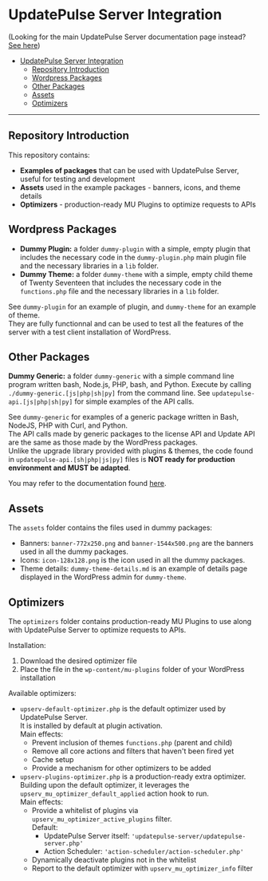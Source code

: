 # UpdatePulse Server Integration
(Looking for the main UpdatePulse Server documentation page instead? [See here](https://github.com/anyape/updatepulse-server/blob/main/README.md))

* [UpdatePulse Server Integration](#updatepulse-server-integration)
    * [Repository Introduction](#repository-introduction)
    * [Wordpress Packages](#wordpress-packages)
    * [Other Packages](#other-packages)
    * [Assets](#assets)
    * [Optimizers](#optimizers)

___

## Repository Introduction

This repository contains:
* **Examples of packages** that can be used with UpdatePulse Server, useful for testing and development
* **Assets** used in the example packages - banners, icons, and theme details
* **Optimizers** - production-ready MU Plugins to optimize requests to APIs

## Wordpress Packages

* **Dummy Plugin:** a folder `dummy-plugin` with a simple, empty plugin that includes the necessary code in the `dummy-plugin.php` main plugin file and the necessary libraries in a `lib` folder.
* **Dummy Theme:** a folder `dummy-theme` with a simple, empty child theme of Twenty Seventeen that includes the necessary code in the `functions.php` file and the necessary libraries in a `lib` folder.

See `dummy-plugin` for an example of plugin, and  `dummy-theme` for an example of theme.  
They are fully functionnal and can be used to test all the features of the server with a test client installation of WordPress.  

## Other Packages

**Dummy Generic:** a folder `dummy-generic` with a simple command line program written bash, Node.js, PHP, bash, and Python. Execute by calling `./dummy-generic.[js|php|sh|py]` from the command line. See `updatepulse-api.[js|php|sh|py]` for simple examples of the API calls.

See `dummy-generic` for examples of a generic package written in Bash, NodeJS, PHP with Curl, and Python.  
The API calls made by generic packages to the license API and Update API are the same as those made by the WordPress packages.  
Unlike the upgrade library provided with plugins & themes, the code found in `updatepulse-api.[sh|php|js|py]` files is **NOT ready for production environment and MUST be adapted**.

You may refer to the documentation found [here](https://github.com/anyape/updatepulse-server/blob/main/docs/generic.md).

## Assets

The `assets` folder contains the files used in dummy packages:
* Banners: `banner-772x250.png` and `banner-1544x500.png` are the banners used in all the dummy packages.
* Icons: `icon-128x128.png` is the icon used in all the dummy packages.
* Theme details: `dummy-theme-details.md` is an example of details page displayed in the WordPress admin for `dummy-theme`.

## Optimizers

The `optimizers` folder contains production-ready MU Plugins to use along with UpdatePulse Server to optimize requests to APIs.

Installation:
1. Download the desired optimizer file
2. Place the file in the `wp-content/mu-plugins` folder of your WordPress installation

Available optimizers:
* `upserv-default-optimizer.php` is the default optimizer used by UpdatePulse Server.  
It is installed by default at plugin activation.  
Main effects:
    - Prevent inclusion of themes `functions.php` (parent and child)
    - Remove all core actions and filters that haven't been fired yet
    - Cache setup
    - Provide a mechanism for other optimizers to be added
* `upserv-plugins-optimizer.php` is a production-ready extra optimizer.  
Building upon the default optimizer, it leverages the `upserv_mu_optimizer_default_applied` action hook to run.  
Main effects:
    - Provide a whitelist of plugins via `upserv_mu_optimizer_active_plugins` filter.  
    Default:
        - UpdatePulse Server itself: `'updatepulse-server/updatepulse-server.php'`
        - Action Scheduler: `'action-scheduler/action-scheduler.php'`
    - Dynamically deactivate plugins not in the whitelist
    - Report to the default optimizer with `upserv_mu_optimizer_info` filter
  